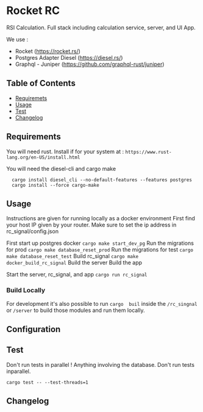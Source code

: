 # Rocket RC
RSI Calculation. Full stack including calculation service, server, and UI App.

We use :
- Rocket (https://rocket.rs/)
- Postgres Adapter Diesel (https://diesel.rs/)
- Graphql - Juniper (https://github.com/graphql-rust/juniper)

## Table of Contents

* [Requiremets](#install)
* [Usage](#usage)
* [Test](#test)
* [Changelog](#changelog)

## Requirements

You will need rust. Install if for your system at : ```` https://www.rust-lang.org/en-US/install.html ````

You will need the diesel-cli and cargo make
````
  cargo install diesel_cli --no-default-features --features postgres
  cargo install --force cargo-make
````

## Usage

Instructions are given for running locally as a docker environment
First find your host IP given by your router.
Make sure to set the ip address in rc_signal/config.json

First start up postgres docker  ```` cargo make start_dev_pg ````
Run the migrations for prod     ```` cargo make database_reset_prod ````
Run the migrations for test     ```` cargo make database_reset_test ````
Build rc_signal                 ```` cargo make docker_build_rc_signal ````
Build the server
Build the app

Start the server, rc_signal, and app
```` cargo run rc_signal ````

### Build Locally

For development it's also possible to run ```` cargo  buil ```` inside the
```` /rc_singnal ```` or  ```` /server ```` to build those modules and
run them locally.

## Configuration

## Test

Don't run tests in parallel ! Anything involving the database. Don't run tests inparallel.

```` cargo test -- --test-threads=1 ````

## Changelog

